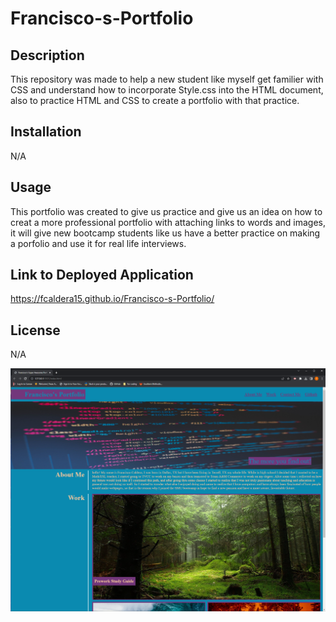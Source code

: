 # Francisco-s-Portfolio

## Description

This repository was made to help a new student like myself get familier with CSS and understand how to incorporate Style.css into the HTML document, also to practice HTML and CSS to create a portfolio with that practice. 

## Installation

N/A

## Usage

This portfolio was created to give us practice and give us an idea on how to creat a more professional portfolio with attaching links to words and images, it will give new bootcamp students like us have a better practice on making a porfolio and use it for real life interviews.

## Link to Deployed Application 

https://fcaldera15.github.io/Francisco-s-Portfolio/

## License 

N/A

![alt text](./assets/Screenshot%20portfolio.png)
